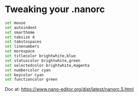 # Tweaking your .nanorc

```bash
set mouse
set autoindent
set smarthome
set tabsize 4
set tabstospaces
set linenumbers
set morespace
set titlecolor brightwhite,blue
set statuscolor brightwhite,green
set selectedcolor brightwhite,magenta
set numbercolor cyan
set keycolor cyan
set functioncolor green
```

Doc at: https://www.nano-editor.org/dist/latest/nanorc.5.html
